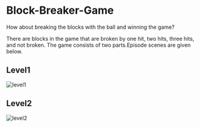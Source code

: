 # Block-Breaker-Game
How about breaking the blocks with the ball and winning the game?

There are blocks in the game that are broken by one hit, two hits, three hits, and not broken.
The game consists of two parts.Episode scenes are given below.
## Level1
![level1](https://user-images.githubusercontent.com/62395974/111952538-5c4bee00-8af6-11eb-92bb-67cff43c9904.png)

## Level2
![level2](https://user-images.githubusercontent.com/62395974/111952664-830a2480-8af6-11eb-98c1-1f93f94b92ce.png)



